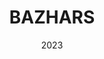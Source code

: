 ---
#preview
title: BAZHARS
image: /img/works/2.png
category: WEB DEVELOPMENT
date: 2023

#params
layout: "one"

demoLink: "https://www.bazhars.com.ar/"

gallery: 
    enabled: 1
    items:
        - image: /img/works/2/1.gif
          alt: "image"

        - image: /img/works/2/2.jpg
          alt: "image"

        - image: /img/works/2/3.jpg
          alt: "image"

        - image: /img/works/2/4.jpg
          alt: "image"
---